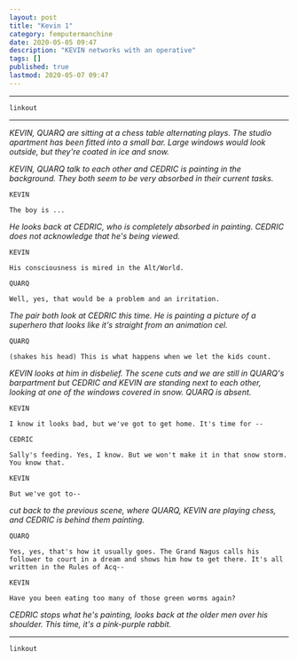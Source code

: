 ```yaml
---
layout: post
title: "Kevin 1"
category: femputermanchine
date: 2020-05-05 09:47
description: "KEVIN networks with an operative"
tags: []
published: true
lastmod: 2020-05-07 09:47
---
```


*****

`linkout`


*****

<i>KEVIN, QUARQ are sitting at a chess table alternating plays. The studio apartment has been fitted into a small bar. Large windows would look outside, but they're coated in ice and snow.</i>

<i>KEVIN, QUARQ talk to each other and CEDRIC is painting in the background. They both seem to be very absorbed in their current tasks.</i>

```
KEVIN

The boy is ...
```

<i>He looks back at CEDRIC, who is completely absorbed in painting. CEDRIC does not acknowledge that he's being viewed.</i>

```
KEVIN

His consciousness is mired in the Alt/World.
```

```
QUARQ

Well, yes, that would be a problem and an irritation.
```

<i>The pair both look at CEDRIC this time. He is painting a picture of a superhero that looks like it's straight from an animation cel.</i>

```
QUARQ

(shakes his head) This is what happens when we let the kids count.
```

<i>KEVIN looks at him in disbelief. The scene cuts and we are still in QUARQ's barpartment but CEDRIC and KEVIN are standing next to each other, looking at one of the windows covered in snow. QUARQ is absent.</i>

```
KEVIN

I know it looks bad, but we've got to get home. It's time for --
```

```
CEDRIC

Sally's feeding. Yes, I know. But we won't make it in that snow storm. You know that.
```

```
KEVIN

But we've got to--
```

<i>cut back to the previous scene, where QUARQ, KEVIN are playing chess, and CEDRIC is behind them painting.</i>

```
QUARQ

Yes, yes, that's how it usually goes. The Grand Nagus calls his follower to court in a dream and shows him how to get there. It's all written in the Rules of Acq--
```

```
KEVIN

Have you been eating too many of those green worms again?
```

<i>CEDRIC stops what he's painting, looks back at the older men over his shoulder. This time, it's a pink-purple rabbit.</i>

*****

`linkout`

